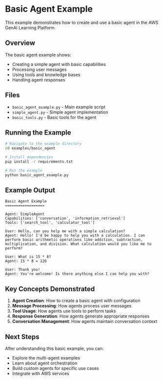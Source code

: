 # Basic Agent Example

This example demonstrates how to create and use a basic agent in the AWS GenAI Learning Platform.

## Overview

The basic agent example shows:
- Creating a simple agent with basic capabilities
- Processing user messages
- Using tools and knowledge bases
- Handling agent responses

## Files

- `basic_agent_example.py` - Main example script
- `simple_agent.py` - Simple agent implementation
- `basic_tools.py` - Basic tools for the agent

## Running the Example

```bash
# Navigate to the example directory
cd examples/basic_agent

# Install dependencies
pip install -r requirements.txt

# Run the example
python basic_agent_example.py
```

## Example Output

```
Basic Agent Example
==================

Agent: SimpleAgent
Capabilities: ['conversation', 'information_retrieval']
Tools: ['search_tool', 'calculator_tool']

User: Hello, can you help me with a simple calculation?
Agent: Hello! I'd be happy to help you with a calculation. I can perform basic arithmetic operations like addition, subtraction, multiplication, and division. What calculation would you like me to perform?

User: What is 15 * 8?
Agent: 15 * 8 = 120

User: Thank you!
Agent: You're welcome! Is there anything else I can help you with?
```

## Key Concepts Demonstrated

1. **Agent Creation**: How to create a basic agent with configuration
2. **Message Processing**: How agents process user messages
3. **Tool Usage**: How agents use tools to perform tasks
4. **Response Generation**: How agents generate appropriate responses
5. **Conversation Management**: How agents maintain conversation context

## Next Steps

After understanding this basic example, you can:
- Explore the multi-agent examples
- Learn about agent orchestration
- Build custom agents for specific use cases
- Integrate with AWS services
